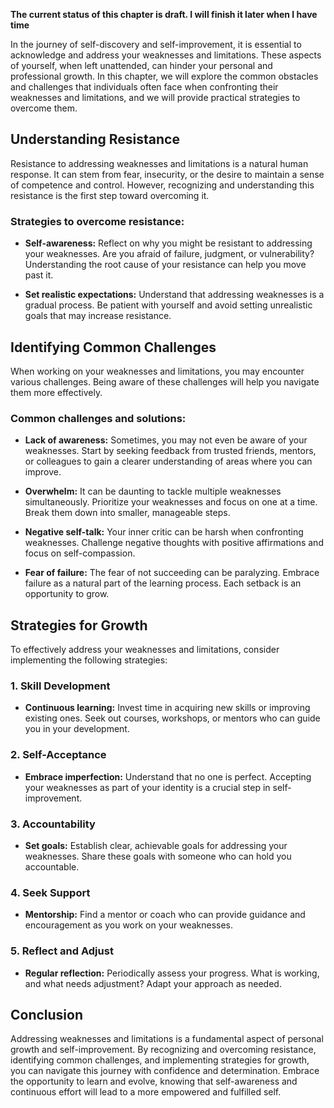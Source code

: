 **The current status of this chapter is draft. I will finish it later when I have time**

In the journey of self-discovery and self-improvement, it is essential to acknowledge and address your weaknesses and limitations. These aspects of yourself, when left unattended, can hinder your personal and professional growth. In this chapter, we will explore the common obstacles and challenges that individuals often face when confronting their weaknesses and limitations, and we will provide practical strategies to overcome them.

Understanding Resistance
------------------------

Resistance to addressing weaknesses and limitations is a natural human response. It can stem from fear, insecurity, or the desire to maintain a sense of competence and control. However, recognizing and understanding this resistance is the first step toward overcoming it.

### Strategies to overcome resistance:

* **Self-awareness:** Reflect on why you might be resistant to addressing your weaknesses. Are you afraid of failure, judgment, or vulnerability? Understanding the root cause of your resistance can help you move past it.

* **Set realistic expectations:** Understand that addressing weaknesses is a gradual process. Be patient with yourself and avoid setting unrealistic goals that may increase resistance.

Identifying Common Challenges
-----------------------------

When working on your weaknesses and limitations, you may encounter various challenges. Being aware of these challenges will help you navigate them more effectively.

### Common challenges and solutions:

* **Lack of awareness:** Sometimes, you may not even be aware of your weaknesses. Start by seeking feedback from trusted friends, mentors, or colleagues to gain a clearer understanding of areas where you can improve.

* **Overwhelm:** It can be daunting to tackle multiple weaknesses simultaneously. Prioritize your weaknesses and focus on one at a time. Break them down into smaller, manageable steps.

* **Negative self-talk:** Your inner critic can be harsh when confronting weaknesses. Challenge negative thoughts with positive affirmations and focus on self-compassion.

* **Fear of failure:** The fear of not succeeding can be paralyzing. Embrace failure as a natural part of the learning process. Each setback is an opportunity to grow.

Strategies for Growth
---------------------

To effectively address your weaknesses and limitations, consider implementing the following strategies:

### 1. Skill Development

* **Continuous learning:** Invest time in acquiring new skills or improving existing ones. Seek out courses, workshops, or mentors who can guide you in your development.

### 2. Self-Acceptance

* **Embrace imperfection:** Understand that no one is perfect. Accepting your weaknesses as part of your identity is a crucial step in self-improvement.

### 3. Accountability

* **Set goals:** Establish clear, achievable goals for addressing your weaknesses. Share these goals with someone who can hold you accountable.

### 4. Seek Support

* **Mentorship:** Find a mentor or coach who can provide guidance and encouragement as you work on your weaknesses.

### 5. Reflect and Adjust

* **Regular reflection:** Periodically assess your progress. What is working, and what needs adjustment? Adapt your approach as needed.

Conclusion
----------

Addressing weaknesses and limitations is a fundamental aspect of personal growth and self-improvement. By recognizing and overcoming resistance, identifying common challenges, and implementing strategies for growth, you can navigate this journey with confidence and determination. Embrace the opportunity to learn and evolve, knowing that self-awareness and continuous effort will lead to a more empowered and fulfilled self.
